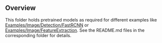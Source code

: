 ## Overview

This folder holds pretrained models as required for different examples like [Examples/Image/Detection/FastRCNN](../Detection/FastRCNN) or [Examples/Image/FeatureExtraction](../FeatureExtraction). See the README.md files in the corresponding folder for details.